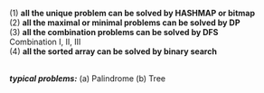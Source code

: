 (1) **all the unique problem can be solved by HASHMAP or bitmap**</br>
(2) **all the maximal or minimal problems can be solved by DP**</br>
(3) **all the combination problems can be solved by DFS**</br>
     Combination I, II, III</br>
(4) **all the sorted array can be solved by binary search**</br></br>

***typical problems:***
(a) Palindrome
(b) Tree
